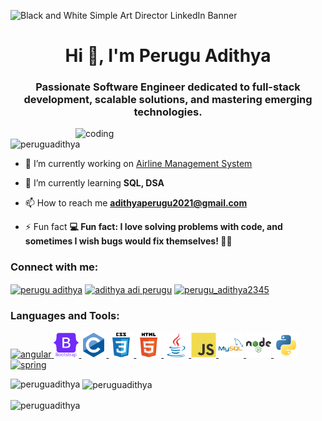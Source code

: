![Black and White Simple Art Director LinkedIn Banner](https://github.com/user-attachments/assets/88b87ef0-7494-4cba-8f98-a67dbdac21f9)

<h1 align="center">Hi 👋, I'm Perugu Adithya</h1>
<h3 align="center">Passionate Software Engineer dedicated to full-stack development, scalable solutions, and mastering emerging technologies.</h3>
<img align="right" alt="coding" width="400" src="https://www.bing.com/th/id/OGC.c4f313e43be092a0faf3ffb61dfd6686?pid=1.7&rurl=https%3a%2f%2fmedia.giphy.com%2fmedia%2fYnS7j9pwnECXLMrI4t%2fgiphy.gif&ehk=wGANNeEeTqIATSfH9A6h73H%2bR%2fghyvDHoUYAmeFvTgU%3d">

<p align="left"> <img src="https://komarev.com/ghpvc/?username=peruguadithya&label=Profile%20views&color=0e75b6&style=flat" alt="peruguadithya" /> </p>

- 🔭 I’m currently working on [Airline Management System](https://github.com/PERUGUADITHYA/AirlineManagementSystem)

- 🌱 I’m currently learning **SQL, DSA**

- 📫 How to reach me **adithyaperugu2021@gmail.com**

- ⚡ Fun fact **💻 Fun fact: I love solving problems with code, and sometimes I wish bugs would fix themselves! 🐛🚀**

<h3 align="left">Connect with me:</h3>
<p align="left">
<a href="https://linkedin.com/in/perugu adithya" target="blank"><img align="center" src="https://raw.githubusercontent.com/rahuldkjain/github-profile-readme-generator/master/src/images/icons/Social/linked-in-alt.svg" alt="perugu adithya" height="30" width="40" /></a>
<a href="https://fb.com/adithya adi perugu" target="blank"><img align="center" src="https://raw.githubusercontent.com/rahuldkjain/github-profile-readme-generator/master/src/images/icons/Social/facebook.svg" alt="adithya adi perugu" height="30" width="40" /></a>
<a href="https://instagram.com/perugu_adithya2345" target="blank"><img align="center" src="https://raw.githubusercontent.com/rahuldkjain/github-profile-readme-generator/master/src/images/icons/Social/instagram.svg" alt="perugu_adithya2345" height="30" width="40" /></a>
</p>

<h3 align="left">Languages and Tools:</h3>
<p align="left"> <a href="https://angular.io" target="_blank" rel="noreferrer"> <img src="https://angular.io/assets/images/logos/angular/angular.svg" alt="angular" width="40" height="40"/> </a> <a href="https://getbootstrap.com" target="_blank" rel="noreferrer"> <img src="https://raw.githubusercontent.com/devicons/devicon/master/icons/bootstrap/bootstrap-plain-wordmark.svg" alt="bootstrap" width="40" height="40"/> </a> <a href="https://www.cprogramming.com/" target="_blank" rel="noreferrer"> <img src="https://raw.githubusercontent.com/devicons/devicon/master/icons/c/c-original.svg" alt="c" width="40" height="40"/> </a> <a href="https://www.w3schools.com/css/" target="_blank" rel="noreferrer"> <img src="https://raw.githubusercontent.com/devicons/devicon/master/icons/css3/css3-original-wordmark.svg" alt="css3" width="40" height="40"/> </a> <a href="https://www.w3.org/html/" target="_blank" rel="noreferrer"> <img src="https://raw.githubusercontent.com/devicons/devicon/master/icons/html5/html5-original-wordmark.svg" alt="html5" width="40" height="40"/> </a> <a href="https://www.java.com" target="_blank" rel="noreferrer"> <img src="https://raw.githubusercontent.com/devicons/devicon/master/icons/java/java-original.svg" alt="java" width="40" height="40"/> </a> <a href="https://developer.mozilla.org/en-US/docs/Web/JavaScript" target="_blank" rel="noreferrer"> <img src="https://raw.githubusercontent.com/devicons/devicon/master/icons/javascript/javascript-original.svg" alt="javascript" width="40" height="40"/> </a> <a href="https://www.mysql.com/" target="_blank" rel="noreferrer"> <img src="https://raw.githubusercontent.com/devicons/devicon/master/icons/mysql/mysql-original-wordmark.svg" alt="mysql" width="40" height="40"/> </a> <a href="https://nodejs.org" target="_blank" rel="noreferrer"> <img src="https://raw.githubusercontent.com/devicons/devicon/master/icons/nodejs/nodejs-original-wordmark.svg" alt="nodejs" width="40" height="40"/> </a> <a href="https://www.python.org" target="_blank" rel="noreferrer"> <img src="https://raw.githubusercontent.com/devicons/devicon/master/icons/python/python-original.svg" alt="python" width="40" height="40"/> </a> <a href="https://spring.io/" target="_blank" rel="noreferrer"> <img src="https://www.vectorlogo.zone/logos/springio/springio-icon.svg" alt="spring" width="40" height="40"/> </a> </p>

<p><img align="left" src="https://github-readme-stats.vercel.app/api/top-langs?username=peruguadithya&show_icons=true&locale=en&layout=compact" alt="peruguadithya" /></p>

<p>&nbsp;<img align="center" src="https://github-readme-stats.vercel.app/api?username=peruguadithya&show_icons=true&locale=en" alt="peruguadithya" /></p>

<p><img align="center" src="https://github-readme-streak-stats.herokuapp.com/?user=peruguadithya&" alt="peruguadithya" /></p>
